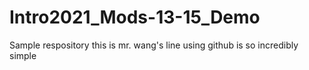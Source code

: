 # Intro2021_Mods-13-15_Demo
Sample respository
this is mr. wang's line
using github is so incredibly simple
